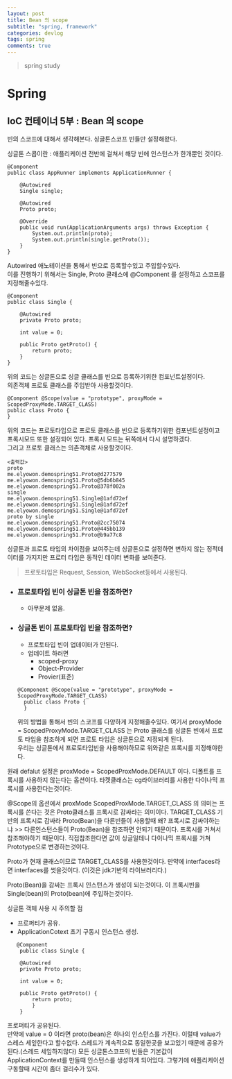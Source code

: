 ```yaml
---
layout: post
title: Bean 의 scope
subtitle: "spring, framework"
categories: devlog
tags: spring
comments: true
---
```

> spring study

# Spring

## IoC 컨테이너 5부 : Bean 의 scope

빈의 스코프에 대해서 생각해본다. 
싱글톤스코프 빈들만 설정해왔다. 

싱글톤 스콥이란 : 애플리케이션 전반에 걸쳐서 해당 빈에 인스턴스가 한개뿐인 것이다.

```
@Component
public class AppRunner implements ApplicationRunner {

    @Autowired
    Single single;

    @Autowired
    Proto proto;

    @Override
    public void run(ApplicationArguments args) throws Exception {
        System.out.println(proto);
        System.out.println(single.getProto());
    }
}
```
Autowired 애노테이션을 통해서 빈으로 등록할수있고 주입할수있다.  
이를 진행하기 위해서는 Single, Proto 클래스에 @Component 를 설정하고 스코프를 지정해줄수있다.

```
@Component
public class Single {

    @Autowired
    private Proto proto;

    int value = 0;

    public Proto getProto() {
        return proto;
    }
}
```
위의 코드는 싱글톤으로 싱글 클래스를 빈으로 등록하기위한 컴포넌트설정이다.  
의존객체 프로토 클래스를 주입받아 사용할것이다. 
```
@Component @Scope(value = "prototype", proxyMode = ScopedProxyMode.TARGET_CLASS)
public class Proto {
}
```
위의 코드는 프로토타입으로 프로토 클래스를 빈으로 등록하기위한 컴포넌트설정이고 프록시모드 또한 설정되어 있다. 프록시 모드는 뒤쪽에서 다시 설명하겠다.  
그리고 프로토 클래스는 의존객체로 사용할것이다.  

```
<출력값>
proto
me.elyowon.demospring51.Proto@d277579
me.elyowon.demospring51.Proto@5db6b845
me.elyowon.demospring51.Proto@378f002a
single
me.elyowon.demospring51.Single@1afd72ef
me.elyowon.demospring51.Single@1afd72ef
me.elyowon.demospring51.Single@1afd72ef
proto by single
me.elyowon.demospring51.Proto@2cc75074
me.elyowon.demospring51.Proto@445bb139
me.elyowon.demospring51.Proto@b9a77c8
```
싱글톤과 프로토 타입의 차이점을 보여주는데 싱글톤으로 설정하면 변하지 않는 정적데이터를 가지지만 프로터 타입은 동적인 데이터 변화를 보여준다.  
> 프로토타입은 Request, Session, WebSocket등에서 사용된다. 

* ### 프로토타입 빈이 싱글톤 빈을 참조하면?
  * 아무문제 없음.

* ### 싱글톤 빈이 프로토타입 빈을 참조하면? 
  * 프로토타입 빈이 업데이터가 안된다. 
  * 업데이트 하러면 
    * scoped-proxy
    * Object-Provider
    * Provier(표준)
  ```
  @Component @Scope(value = "prototype", proxyMode = ScopedProxyMode.TARGET_CLASS)
    public class Proto {
    }
  ```
  위의 방법을 통해서 빈의 스코프를 다양하게 지정해줄수있다. 여기서 proxyMode = ScopedProxyMode.TARGET_CLASS 는 Proto 클래스를 싱글톤 빈에서 프로토 타입을 참조하게 되면 프로토 타입은 싱글톤으로 지정되게 된다.  
  우리는 싱글톤에서 프로토타입빈을 사용해야하므로 위와같은 프록시를 지정해야한다.


 원래 defalut 설정은 proxMode = ScopedProxMode.DEFAULT 이다.
 디폴트를 프록시를 사용하지 않는다는 옵션이다.
 타켓클래스는 cg라이브러리를 사용한 다이나믹 프록시를 사용한다는것이다.

 @Scope의 옵션에서 proxMode ScopedProxMode.TARGET_CLASS 의 의미는
 프록시를 쓴다는 것은 Proto클래스를 프록시로 감싸라는 의미이다.
 TARGET_CLASS 기반의 프록시로 감싸라 Proto(Bean)을 다른빈들이 사용할때
 왜? 프록시로 감싸야하는냐 >> 다른인스턴스들이 Proto(Bean)을 참조하면 안되기 때문이다.
 프록시를 거쳐서 참조해야하기 때문이다.
 직접참조한다면 값이 싱글일테니 다이나믹 프록시를 거쳐 Prototype으로 변경하는것이다.

 Proto가 현재 클래스이므로 TARGET_CLASS를 사용한것이다.
 만약에 interfaces라면 interfaces를 썻을것이다. (이것은 jdk기반의 라이브러리다.)

 Proto(Bean)을 감싸는 프록시 인스턴스가 생성이 되는것이다.
 이 프록시빈을 Single(bean)의 Proto(bean)에 주입하는것이다.


싱글톤 객체 사용 시 주의할 점
* 프로퍼티가 공유.
* ApplicationCotext 초기 구동시 인스턴스 생성.
    
```
   @Component
    public class Single {

    @Autowired
    private Proto proto;

    int value = 0;

    public Proto getProto() {
        return proto;
        }
    }
```
프로퍼티가 공유된다.  
만약에 value = 0 이라면 
proto(bean)은 하나의 인스턴스를 가진다.
이럴때 value가 스레스 세잎한다고 할수없다.
스레드가 계속적으로 동일한곳을 보고있기 때문에 공유가 된다.(스레드 세잎하지않다)
모든 싱글톤스코프의 빈들은 기본값이 ApplicationContext를 만들때 인스턴스를 생성하게 되어있다.
그렇기에 애플리케이션 구동할때 시간이 좀더 걸리수가 있다.
